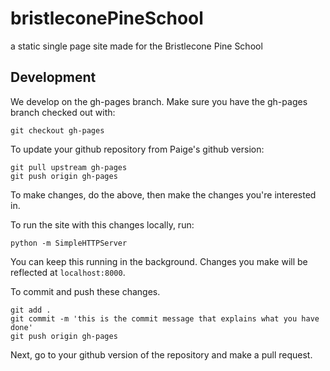 # bristleconePineSchool 

a static single page site made for the Bristlecone Pine School

## Development

We develop on the gh-pages branch.  Make sure you have the gh-pages branch checked out with:

```
git checkout gh-pages
```

To update your github repository from Paige's github version:

```
git pull upstream gh-pages
git push origin gh-pages
```

To make changes, do the above, then make the changes you're interested in. 

To run the site with this changes locally, run:

```
python -m SimpleHTTPServer
```

You can keep this running in the background. Changes you make will be reflected at `localhost:8000`.

To commit and push these changes.

```
git add .
git commit -m 'this is the commit message that explains what you have done'
git push origin gh-pages
```

Next, go to your github version of the repository and make a pull request.

